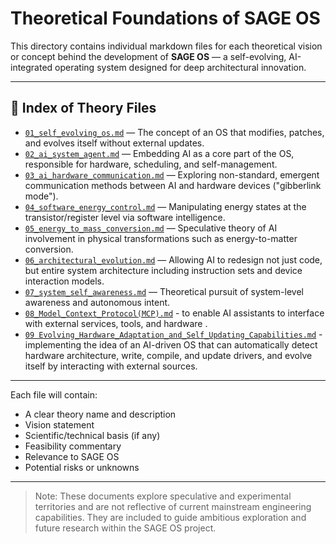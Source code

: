 # Theoretical Foundations of SAGE OS

This directory contains individual markdown files for each theoretical vision or concept behind the development of **SAGE OS** — a self-evolving, AI-integrated operating system designed for deep architectural innovation.

  
---

## 📁 Index of Theory Files

* [`01_self_evolving_os.md`](./01_self_evolving_os.md) — The concept of an OS that modifies, patches, and evolves itself without external updates.
* [`02_ai_system_agent.md`](./02_ai_system_agent.md) — Embedding AI as a core part of the OS, responsible for hardware, scheduling, and self-management.
* [`03_ai_hardware_communication.md`](./03_ai_hardware_communication.md) — Exploring non-standard, emergent communication methods between AI and hardware devices ("gibberlink mode").
* [`04_software_energy_control.md`](./04_software_energy_control.md) — Manipulating energy states at the transistor/register level via software intelligence.
* [`05_energy_to_mass_conversion.md`](./05_energy_to_mass_conversion.md) — Speculative theory of AI involvement in physical transformations such as energy-to-matter conversion.
* [`06_architectural_evolution.md`](./06_architectural_evolution.md) — Allowing AI to redesign not just code, but entire system architecture including instruction sets and device interaction models.
* [`07_system_self_awareness.md`](./07_system_self_awareness.md) — Theoretical pursuit of system-level awareness and autonomous intent.
* [`08_Model_Context_Protocol(MCP).md`](./08_Model_Context_Protocol(MCP).md) - to enable AI assistants to interface with external services, tools, and hardware .
* [`09 Evolving_Hardware_Adaptation_and_Self_Updating_Capabilities.md`](./09_Evolving_Hardware_Adaptation_and_Self_Updating_Capabilities.md) - implementing the idea of an AI-driven OS that can automatically detect hardware architecture, write, compile, and update drivers, and evolve itself by interacting with external sources.
---

Each file will contain:

* A clear theory name and description
* Vision statement
* Scientific/technical basis (if any)
* Feasibility commentary
* Relevance to SAGE OS
* Potential risks or unknowns

---

> Note: These documents explore speculative and experimental territories and are not reflective of current mainstream engineering capabilities. They are included to guide ambitious exploration and future research within the SAGE OS project.
